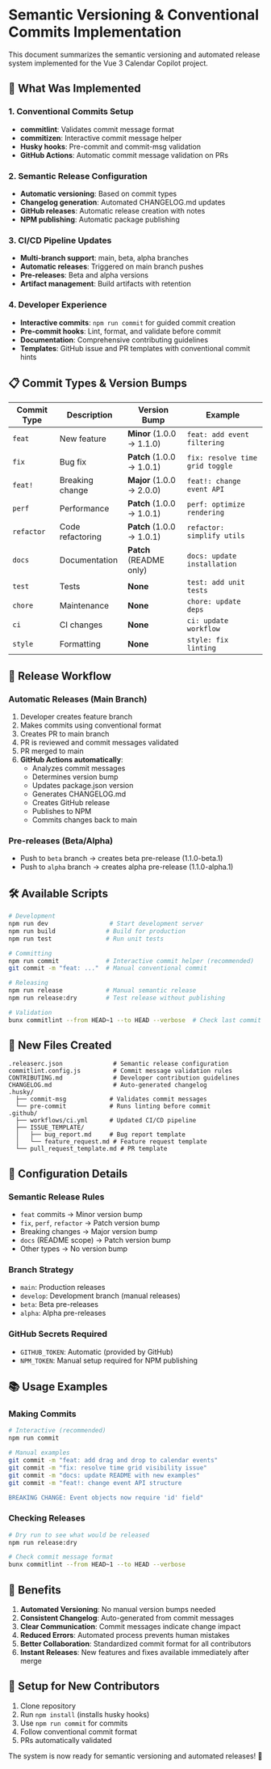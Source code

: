 # Semantic Versioning & Conventional Commits Implementation

This document summarizes the semantic versioning and automated release system implemented for the Vue 3 Calendar Copilot project.

## 🎯 What Was Implemented

### 1. Conventional Commits Setup
- **commitlint**: Validates commit message format
- **commitizen**: Interactive commit message helper
- **Husky hooks**: Pre-commit and commit-msg validation
- **GitHub Actions**: Automatic commit message validation on PRs

### 2. Semantic Release Configuration
- **Automatic versioning**: Based on commit types
- **Changelog generation**: Automated CHANGELOG.md updates
- **GitHub releases**: Automatic release creation with notes
- **NPM publishing**: Automatic package publishing

### 3. CI/CD Pipeline Updates
- **Multi-branch support**: main, beta, alpha branches
- **Automatic releases**: Triggered on main branch pushes
- **Pre-releases**: Beta and alpha versions
- **Artifact management**: Build artifacts with retention

### 4. Developer Experience
- **Interactive commits**: `npm run commit` for guided commit creation
- **Pre-commit hooks**: Lint, format, and validate before commit
- **Documentation**: Comprehensive contributing guidelines
- **Templates**: GitHub issue and PR templates with conventional commit hints

## 📋 Commit Types & Version Bumps

| Commit Type | Description | Version Bump | Example |
|-------------|-------------|--------------|---------|
| `feat` | New feature | **Minor** (1.0.0 → 1.1.0) | `feat: add event filtering` |
| `fix` | Bug fix | **Patch** (1.0.0 → 1.0.1) | `fix: resolve time grid toggle` |
| `feat!` | Breaking change | **Major** (1.0.0 → 2.0.0) | `feat!: change event API` |
| `perf` | Performance | **Patch** (1.0.0 → 1.0.1) | `perf: optimize rendering` |
| `refactor` | Code refactoring | **Patch** (1.0.0 → 1.0.1) | `refactor: simplify utils` |
| `docs` | Documentation | **Patch** (README only) | `docs: update installation` |
| `test` | Tests | **None** | `test: add unit tests` |
| `chore` | Maintenance | **None** | `chore: update deps` |
| `ci` | CI changes | **None** | `ci: update workflow` |
| `style` | Formatting | **None** | `style: fix linting` |

## 🚀 Release Workflow

### Automatic Releases (Main Branch)
1. Developer creates feature branch
2. Makes commits using conventional format
3. Creates PR to main branch
4. PR is reviewed and commit messages validated
5. PR merged to main
6. **GitHub Actions automatically**:
   - Analyzes commit messages
   - Determines version bump
   - Updates package.json version
   - Generates CHANGELOG.md
   - Creates GitHub release
   - Publishes to NPM
   - Commits changes back to main

### Pre-releases (Beta/Alpha)
- Push to `beta` branch → creates beta pre-release (1.1.0-beta.1)
- Push to `alpha` branch → creates alpha pre-release (1.1.0-alpha.1)

## 🛠️ Available Scripts

```bash
# Development
npm run dev                 # Start development server
npm run build              # Build for production
npm run test               # Run unit tests

# Committing
npm run commit             # Interactive commit helper (recommended)
git commit -m "feat: ..."  # Manual conventional commit

# Releasing
npm run release            # Manual semantic release
npm run release:dry        # Test release without publishing

# Validation
bunx commitlint --from HEAD~1 --to HEAD --verbose  # Check last commit
```

## 📁 New Files Created

```
.releaserc.json              # Semantic release configuration
commitlint.config.js         # Commit message validation rules
CONTRIBUTING.md              # Developer contribution guidelines
CHANGELOG.md                 # Auto-generated changelog
.husky/
  ├── commit-msg            # Validates commit messages
  └── pre-commit            # Runs linting before commit
.github/
  ├── workflows/ci.yml      # Updated CI/CD pipeline
  ├── ISSUE_TEMPLATE/
  │   ├── bug_report.md     # Bug report template
  │   └── feature_request.md # Feature request template
  └── pull_request_template.md # PR template
```

## 🔧 Configuration Details

### Semantic Release Rules
- `feat` commits → Minor version bump
- `fix`, `perf`, `refactor` → Patch version bump
- Breaking changes → Major version bump
- `docs` (README scope) → Patch version bump
- Other types → No version bump

### Branch Strategy
- `main`: Production releases
- `develop`: Development branch (manual releases)
- `beta`: Beta pre-releases
- `alpha`: Alpha pre-releases

### GitHub Secrets Required
- `GITHUB_TOKEN`: Automatic (provided by GitHub)
- `NPM_TOKEN`: Manual setup required for NPM publishing

## 📚 Usage Examples

### Making Commits
```bash
# Interactive (recommended)
npm run commit

# Manual examples
git commit -m "feat: add drag and drop to calendar events"
git commit -m "fix: resolve time grid visibility issue"
git commit -m "docs: update README with new examples"
git commit -m "feat!: change event API structure

BREAKING CHANGE: Event objects now require 'id' field"
```

### Checking Releases
```bash
# Dry run to see what would be released
npm run release:dry

# Check commit message format
bunx commitlint --from HEAD~1 --to HEAD --verbose
```

## 🎉 Benefits

1. **Automated Versioning**: No manual version bumps needed
2. **Consistent Changelog**: Auto-generated from commit messages
3. **Clear Communication**: Commit messages indicate change impact
4. **Reduced Errors**: Automated process prevents human mistakes
5. **Better Collaboration**: Standardized commit format for all contributors
6. **Instant Releases**: New features and fixes available immediately after merge

## 🔧 Setup for New Contributors

1. Clone repository
2. Run `npm install` (installs husky hooks)
3. Use `npm run commit` for commits
4. Follow conventional commit format
5. PRs automatically validated

The system is now ready for semantic versioning and automated releases! 🚀
